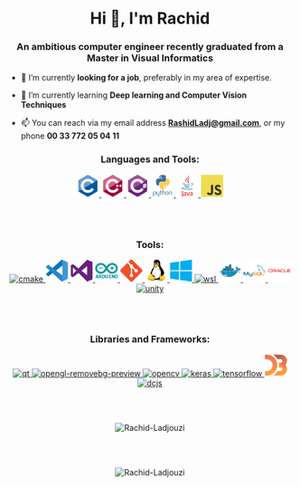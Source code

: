 <h1 align="center">Hi 👋, I'm Rachid</h1>
<h3 align="center">An ambitious computer engineer recently graduated from a Master in Visual Informatics</h3>

- 🔭 I’m currently **looking for a job**, preferably in my area of expertise.

- 🌱 I’m currently learning **Deep learning and Computer Vision Techniques**

- 📫 You can reach via my email address **RashidLadj@gmail.com**, or my phone **00 33 772 05 04 11**


<h3 align="center">Languages and Tools:</h3>
    <p align="center"> 
        <a href="https://www.cprogramming.com/" target="_blank"> 
            <img src="https://raw.githubusercontent.com/devicons/devicon/master/icons/c/c-original.svg" alt="c" width="40" height="40"/> 
        </a> 
        <a href="https://www.w3schools.com/cpp/" target="_blank"> 
            <img src="https://raw.githubusercontent.com/devicons/devicon/master/icons/cplusplus/cplusplus-original.svg" alt="cplusplus" width="40" height="40"/> 
        </a> 
        <a href="https://www.w3schools.com/cs/" target="_blank"> 
            <img src="https://raw.githubusercontent.com/devicons/devicon/master/icons/csharp/csharp-original.svg" alt="csharp" width="40" height="40"/> 
        </a> 
        <a href="https://www.w3schools.com/python/" target="_blank"> 
            <img src="https://raw.githubusercontent.com/devicons/devicon/master/icons/python/python-original-wordmark.svg" alt="python" width="40" height="40"/> 
        </a>
        <a href="https://www.w3schools.com/java/" target="_blank"> 
            <img src="https://raw.githubusercontent.com/devicons/devicon/master/icons/java/java-original-wordmark.svg" alt="java" width="40" height="40"/> 
        </a> 
        <a href="https://developer.mozilla.org/en-US/docs/Web/JavaScript" target="_blank"> 
            <img src="https://raw.githubusercontent.com/devicons/devicon/master/icons/javascript/javascript-original.svg" alt="javascript" width="40" height="40"/> 
        </a> 
    </p>

<br><br>
<h3 align="center">Tools:</h3>
    <p align="center"> 
        <a href='https://cmake.org' target='_blank'>
            <img src='https://i.postimg.cc/t7jzcsYc/cmake.png' alt='cmake' width="40" height="40"/>
        </a>
        <a href="https://code.visualstudio.com" target="_blank"> 
            <img src="https://raw.githubusercontent.com/devicons/devicon/master/icons/vscode/vscode-original.svg" alt="VsCode" width="40" height="40"/> 
        </a> 
        <a href="https://visualstudio.microsoft.com/fr/" target="_blank"> 
            <img src="https://raw.githubusercontent.com/devicons/devicon/master/icons/visualstudio/visualstudio-plain.svg" alt="Visual_Studio" width="40" height="40"/> 
        </a> 
        <a href="https://www.arduino.cc/" target="_blank"> 
            <img src="https://raw.githubusercontent.com/devicons/devicon/master/icons/arduino/arduino-original-wordmark.svg" alt="Arduino" width="40" height="40"/> 
        </a> 
        <a href="https://git-scm.com/" target="_blank"> 
            <img src="https://raw.githubusercontent.com/devicons/devicon/master/icons/git/git-original.svg" alt="git" width="40" height="40"/> 
        </a> 
        <a href="https://www.linux.org/" target="_blank"> 
            <img src="https://raw.githubusercontent.com/devicons/devicon/master/icons/linux/linux-original.svg" alt="linux" width="40" height="40"/> 
        </a>
        <a href="https://www.microsoft.com/fr-fr/windows" target="_blank"> 
            <img src="https://raw.githubusercontent.com/devicons/devicon/master/icons/windows8/windows8-original.svg" alt="windows" width="40" height="40" /> 
        </a>
        <a href='https://docs.microsoft.com/en-us/windows/wsl/' target='_blank'>
            <img src='https://i.postimg.cc/MfmqZnS5/wsl.png'  alt='wsl' width="40" height="40"/>
        </a>
        <a href="https://www.docker.com" target="_blank"> 
            <img src="https://raw.githubusercontent.com/devicons/devicon/master/icons/docker/docker-original.svg" alt="docker" width="40" height="40"/> 
        </a>
        <a href="https://www.mysql.com/" target="_blank"> 
            <img src="https://raw.githubusercontent.com/devicons/devicon/master/icons/mysql/mysql-original-wordmark.svg" alt="mysql" width="40" height="40"/> 
        </a> 
        <a href="https://www.oracle.com/" target="_blank"> 
            <img src="https://raw.githubusercontent.com/devicons/devicon/master/icons/oracle/oracle-original.svg" alt="oracle" width="40" height="40"/> 
        </a> 
        <a href="https://unity.com/" target="_blank"> 
            <img src="https://www.vectorlogo.zone/logos/unity3d/unity3d-icon.svg" alt="unity" width="40" height="40"/> 
        </a> 
    </p>

<br><br>
<h3 align="center">Libraries and Frameworks:</h3>
    <p align="center"> 
        <a href="https://www.qt.io/" target="_blank"> 
            <img src="https://upload.wikimedia.org/wikipedia/commons/0/0b/Qt_logo_2016.svg" alt="qt" width="40" height="40"/> 
        </a> 
        <a href='https://www.opengl.org//' target='_blank'>
            <img src='https://i.postimg.cc/PP8VGgd3/opengl-removebg-preview.png'  alt='opengl-removebg-preview' width="80" height="40"/>
        </a>
        <a href="https://opencv.org/" target="_blank"> 
            <img src="https://www.vectorlogo.zone/logos/opencv/opencv-icon.svg" alt="opencv" width="40" height="40"/> 
        </a>
        <a href="https://keras.io" target="_blank"> 
            <img src="https://upload.wikimedia.org/wikipedia/commons/thumb/a/ae/Keras_logo.svg/langfr-110px-Keras_logo.svg.png" alt="keras" width="40" height="40"/> 
        </a>
        <a href="https://www.tensorflow.org" target="_blank"> 
            <img src="https://www.vectorlogo.zone/logos/tensorflow/tensorflow-icon.svg" alt="tensorflow" width="40" height="40"/> 
        </a>
        <a href="https://d3js.org/" target="_blank"> 
            <img src="https://raw.githubusercontent.com/devicons/devicon/master/icons/d3js/d3js-original.svg" alt="d3js" width="40" height="40"/> 
        </a>
        <a href='https://dc-js.github.io/dc.js/' target='_blank'>
            <img src='https://i.postimg.cc/Bb6B259J/dcjs-original.png' alt='dcjs' width="40" height="40"/>
        </a>
    </p><br><br>

<p align="center">
    <img src="https://github-readme-stats.vercel.app/api?username=RashidLadj&show_icons=true&locale=en" alt="Rachid-Ladjouzi" />
</p><br><br>

<p align="center">
    <img src="https://github-readme-stats.vercel.app/api/top-langs/?username=RashidLadj&layout=compact" alt="Rachid-Ladjouzi" />
</p>



<!--
**RashidLadj/RashidLadj** is a ✨ _special_ ✨ repository because its `README.md` (this file) appears on your GitHub profile.

Here are some ideas to get you started:

- 🔭 I’m currently working on ...
- 🌱 I’m currently learning ...
- 👯 I’m looking to collaborate on ...
- 🤔 I’m looking for help with ...
- 💬 Ask me about ...
- 📫 How to reach me: ...
- 😄 Pronouns: ...
- ⚡ Fun fact: ...
-->
